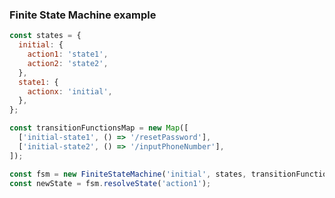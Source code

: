 <!-- START doctoc generated TOC please keep comment here to allow auto update -->
<!-- DON'T EDIT THIS SECTION, INSTEAD RE-RUN doctoc TO UPDATE -->

### Finite State Machine example

```js static
const states = {
  initial: {
    action1: 'state1',
    action2: 'state2',
  },
  state1: {
    actionx: 'initial',
  },
};

const transitionFunctionsMap = new Map([
  ['initial-state1', () => '/resetPassword'],
  ['initial-state2', () => '/inputPhoneNumber'],
]);

const fsm = new FiniteStateMachine('initial', states, transitionFunctionsMap);
const newState = fsm.resolveState('action1');
```
